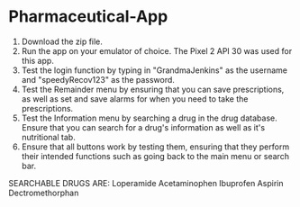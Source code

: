 # Pharmaceutical-App
1. Download the zip file.
2. Run the app on your emulator of choice. The Pixel 2 API 30 was used for this app.
3. Test the login function by typing in "GrandmaJenkins" as the username and "speedyRecov123" as the password.
4. Test the Remainder menu by ensuring that you can save prescriptions, as well as set and save alarms for when you need to take the prescriptions.
5. Test the Information menu by searching a drug in the drug database. Ensure that you can search for a drug's information as well as it's nutritional tab.
6. Ensure that all buttons work by testing them, ensuring that they perform their intended functions such as going back to the main menu or search bar.


SEARCHABLE DRUGS ARE:
	Loperamide
	Acetaminophen
	Ibuprofen
	Aspirin
	Dectromethorphan
